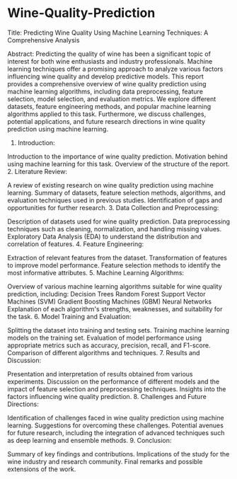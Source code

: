 # Wine-Quality-Prediction
Title: Predicting Wine Quality Using Machine Learning Techniques: A Comprehensive Analysis

Abstract:
Predicting the quality of wine has been a significant topic of interest for both wine enthusiasts and industry professionals. Machine learning techniques offer a promising approach to analyze various factors influencing wine quality and develop predictive models. This report provides a comprehensive overview of wine quality prediction using machine learning algorithms, including data preprocessing, feature selection, model selection, and evaluation metrics. We explore different datasets, feature engineering methods, and popular machine learning algorithms applied to this task. Furthermore, we discuss challenges, potential applications, and future research directions in wine quality prediction using machine learning.

1. Introduction:

Introduction to the importance of wine quality prediction.
Motivation behind using machine learning for this task.
Overview of the structure of the report.
2. Literature Review:

A review of existing research on wine quality prediction using machine learning.
Summary of datasets, feature selection methods, algorithms, and evaluation techniques used in previous studies.
Identification of gaps and opportunities for further research.
3. Data Collection and Preprocessing:

Description of datasets used for wine quality prediction.
Data preprocessing techniques such as cleaning, normalization, and handling missing values.
Exploratory Data Analysis (EDA) to understand the distribution and correlation of features.
4. Feature Engineering:

Extraction of relevant features from the dataset.
Transformation of features to improve model performance.
Feature selection methods to identify the most informative attributes.
5. Machine Learning Algorithms:

Overview of various machine learning algorithms suitable for wine quality prediction, including:
Decision Trees
Random Forest
Support Vector Machines (SVM)
Gradient Boosting Machines (GBM)
Neural Networks
Explanation of each algorithm's strengths, weaknesses, and suitability for the task.
6. Model Training and Evaluation:

Splitting the dataset into training and testing sets.
Training machine learning models on the training set.
Evaluation of model performance using appropriate metrics such as accuracy, precision, recall, and F1-score.
Comparison of different algorithms and techniques.
7. Results and Discussion:

Presentation and interpretation of results obtained from various experiments.
Discussion on the performance of different models and the impact of feature selection and preprocessing techniques.
Insights into the factors influencing wine quality prediction.
8. Challenges and Future Directions:

Identification of challenges faced in wine quality prediction using machine learning.
Suggestions for overcoming these challenges.
Potential avenues for future research, including the integration of advanced techniques such as deep learning and ensemble methods.
9. Conclusion:

Summary of key findings and contributions.
Implications of the study for the wine industry and research community.
Final remarks and possible extensions of the work.
